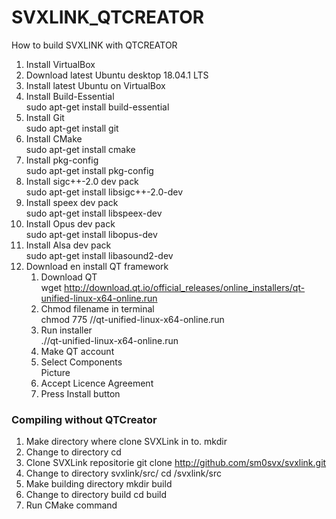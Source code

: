 # SVXLINK_QTCREATOR
How to build SVXLINK with QTCREATOR

1) Install VirtualBox
2) Download latest Ubuntu desktop 18.04.1 LTS
3) Install latest Ubuntu on VirtualBox
4) Install Build-Essential<br>
   sudo apt-get install build-essential
5) Install Git<br>
   sudo apt-get install git
6) Install CMake<br>
   sudo apt-get install cmake
7) Install pkg-config<br>
   sudo apt-get install pkg-config
8) Install sigc++-2.0 dev pack<br>
   sudo apt-get install libsigc++-2.0-dev
9) Install speex dev pack<br>
   sudo apt-get install libspeex-dev
10) Install Opus dev pack<br>
   sudo apt-get install libopus-dev
11) Install Alsa dev pack<br>
   sudo apt-get install libasound2-dev
12) Download en install QT framework<br>
    1) Download QT<br>
       wget http://download.qt.io/official_releases/online_installers/qt-unified-linux-x64-online.run
    2) Chmod filename in terminal<br>
       chmod 775 /<file location>/qt-unified-linux-x64-online.run
    3) Run installer<br>
       ./<file location>/qt-unified-linux-x64-online.run
    4) Make QT account<br>
    5) Select Components<br>
       Picture
    6) Accept Licence Agreement
    7) Press Install button



### Compiling without QTCreator

1) Make directory where clone SVXLink in to.
   mkdir <name>
2) Change to directory
   cd <name>
3) Clone SVXLink repositorie 
   git clone http://github.com/sm0svx/svxlink.git
4) Change to directory svxlink/src/
   cd /svxlink/src
5) Make building directory
   mkdir build
6) Change to directory build
   cd build
7) Run CMake command
   

   


